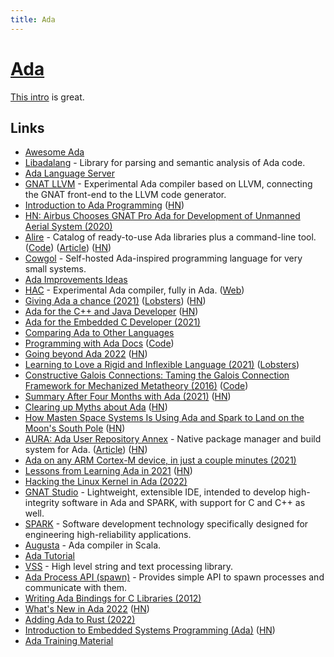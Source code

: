 ```yaml
---
title: Ada
---
```


# [Ada](https://www.adacore.com/about-ada)

[This intro](https://learn.adacore.com/courses/intro-to-embedded-sys-prog/index.html) is great.

## Links

- [Awesome Ada](https://github.com/ohenley/awesome-ada)
- [Libadalang](https://github.com/AdaCore/libadalang) - Library for parsing and semantic analysis of Ada code.
- [Ada Language Server](https://github.com/AdaCore/ada_language_server)
- [GNAT LLVM](https://github.com/AdaCore/gnat-llvm) - Experimental Ada compiler based on LLVM, connecting the GNAT front-end to the LLVM code generator.
- [Introduction to Ada Programming](https://learn.adacore.com/courses/intro-to-ada/index.html) ([HN](https://news.ycombinator.com/item?id=24360310))
- [HN: Airbus Chooses GNAT Pro Ada for Development of Unmanned Aerial System (2020)](https://news.ycombinator.com/item?id=24488986)
- [Alire](https://alire.ada.dev/) - Catalog of ready-to-use Ada libraries plus a command-line tool. ([Code](https://github.com/alire-project/alire)) ([Article](https://blog.adacore.com/first-beta-release-of-alire-the-package-manager-for-ada-spark)) ([HN](https://news.ycombinator.com/item?id=24956835))
- [Cowgol](https://github.com/davidgiven/cowgol) - Self-hosted Ada-inspired programming language for very small systems.
- [Ada Improvements Ideas](https://github.com/Entomy/Ada-Improvements)
- [HAC](https://github.com/zertovitch/hac) - Experimental Ada compiler, fully in Ada. ([Web](https://hacadacompiler.sourceforge.io/))
- [Giving Ada a chance (2021)](https://ajxs.me/blog/Giving_Ada_a_chance.html) ([Lobsters](https://lobste.rs/s/cktczx/giving_ada_chance)) ([HN](https://news.ycombinator.com/item?id=26302344))
- [Ada for the C++ and Java Developer](https://learn.adacore.com/pdf_books/courses/Ada_For_The_CPP_Java_Developer.pdf) ([HN](https://news.ycombinator.com/item?id=26609060))
- [Ada for the Embedded C Developer (2021)](https://www.youtube.com/watch?v=Myqo75Yb_lU)
- [Comparing Ada to Other Languages](https://pyjarrett.github.io/programming-with-ada/900-comparison.html)
- [Programming with Ada Docs](https://pyjarrett.github.io/programming-with-ada/index.html) ([Code](https://github.com/pyjarrett/programming-with-ada))
- [Going beyond Ada 2022](https://blog.adacore.com/going-beyond-ada-2022) ([HN](https://news.ycombinator.com/item?id=27576959))
- [Learning to Love a Rigid and Inflexible Language (2021)](https://devblog.blackberry.com/en/2021/05/learning-to-love-a-rigid-and-inflexible-language) ([Lobsters](https://lobste.rs/s/0twona/learning_love_rigid_inflexible_language))
- [Constructive Galois Connections: Taming the Galois Connection Framework for Mechanized Metatheory (2016)](https://arxiv.org/abs/1511.06965) ([Code](https://github.com/plum-umd/cgc))
- [Summary After Four Months with Ada (2021)](https://pyjarrett.github.io/programming-with-ada/four-months-summary.html) ([HN](https://news.ycombinator.com/item?id=28344885))
- [Clearing up Myths about Ada](https://pyjarrett.github.io/programming-with-ada/clearing-the-air.html) ([HN](https://news.ycombinator.com/item?id=28477046))
- [How Masten Space Systems Is Using Ada and Spark to Land on the Moon's South Pole](https://www.adacore.com/uploads/techPapers/Masten-case-study.pdf) ([HN](https://news.ycombinator.com/item?id=28711019))
- [AURA: Ada User Repository Annex](https://aura-docs.readthedocs.io/en/latest/) - Native package manager and build system for Ada. ([Article](https://annexi-strayline.com/blog/posts/4)) ([HN](https://news.ycombinator.com/item?id=29115620))
- [Ada on any ARM Cortex-M device, in just a couple minutes (2021)](https://blog.adacore.com/ada-on-any-arm-cortex-m-device-in-just-a-couple-minutes)
- [Lessons from Learning Ada in 2021](https://fosdem.org/2022/schedule/event/ada_outsiders_guide/) ([HN](https://news.ycombinator.com/item?id=30270994))
- [Hacking the Linux Kernel in Ada (2022)](https://www.linux.com/audience/developers/hacking-the-linux-kernel-in-ada-part-1/)
- [GNAT Studio](https://github.com/AdaCore/gnatstudio) - Lightweight, extensible IDE, intended to develop high-integrity software in Ada and SPARK, with support for C and C++ as well.
- [SPARK](https://github.com/AdaCore/spark2014) - Software development technology specifically designed for engineering high-reliability applications.
- [Augusta](https://github.com/pchapin/augusta) - Ada compiler in Scala.
- [Ada Tutorial](https://github.com/pchapin/tutorialada)
- [VSS](https://github.com/AdaCore/VSS) - High level string and text processing library.
- [Ada Process API (spawn)](https://github.com/AdaCore/spawn) - Provides simple API to spawn processes and communicate with them.
- [Writing Ada Bindings for C Libraries (2012)](https://flyx.org/ada-bindings/)
- [What's New in Ada 2022](https://learn.adacore.com/courses/whats-new-in-ada-2022/index.html) ([HN](https://news.ycombinator.com/item?id=31804843))
- [Adding Ada to Rust (2022)](https://blog.adacore.com/adding-ada-to-rust)
- [Introduction to Embedded Systems Programming (Ada)](https://learn.adacore.com/courses/intro-to-embedded-sys-prog/index.html) ([HN](https://news.ycombinator.com/item?id=33691635))
- [Ada Training Material](https://github.com/AdaCore/training_material)
